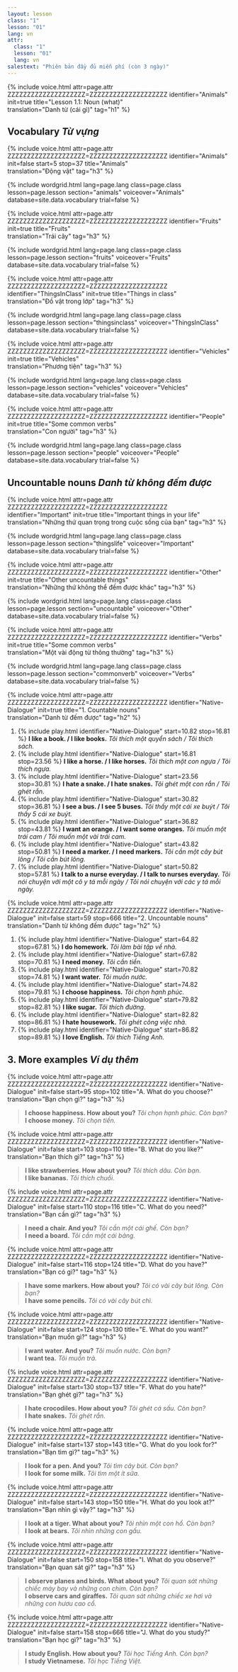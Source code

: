 ```yaml
---
layout: lesson
class: "1"
lesson: "01"
lang: vn
attr:
  class: "1"
  lesson: "01"
  lang: vn
salestext: "Phiên bản đầy đủ miễn phí (còn 3 ngày)"
---
```



{%  include voice.html attr=page.attr    ZZZZZZZZZZZZZZZZZZZZ=ZZZZZZZZZZZZZZZZZZZZ
	identifier="Animals"  init=true
	title="Lesson 1.1: Noun (what)"        
	translation="Danh từ (cái gì)"
    tag="h1" %}
 


## Vocabulary   *Từ vựng*

{%  include voice.html attr=page.attr    ZZZZZZZZZZZZZZZZZZZZ=ZZZZZZZZZZZZZZZZZZZZ
	identifier="Animals"  init=false start=5 stop=37
	title="Animals"        
	translation="Động vật"
    tag="h3" %}
 

{% include wordgrid.html lang=page.lang
		class=page.class 
		lesson=page.lesson 
		section="animals"
		voiceover="Animals"
		database=site.data.vocabulary 
		trial=false %}



{%  include voice.html attr=page.attr    ZZZZZZZZZZZZZZZZZZZZ=ZZZZZZZZZZZZZZZZZZZZ
	identifier="Fruits"  init=true
	title="Fruits"        
	translation="Trái cây"
    tag="h3" %}

{% include wordgrid.html lang=page.lang
		class=page.class 
		lesson=page.lesson 
		section="fruits"
		voiceover="Fruits"
		database=site.data.vocabulary 
		trial=false %}



{%  include voice.html attr=page.attr    ZZZZZZZZZZZZZZZZZZZZ=ZZZZZZZZZZZZZZZZZZZZ
	identifier="ThingsInClass"  init=true
	title="Things in class"        
	translation="Đồ vật trong lớp"
    tag="h3" %}

{% include wordgrid.html lang=page.lang
		class=page.class 
		lesson=page.lesson 
		section="thingsinclass"
		voiceover="ThingsInClass"
		database=site.data.vocabulary 
		trial=false %}



{%  include voice.html attr=page.attr    ZZZZZZZZZZZZZZZZZZZZ=ZZZZZZZZZZZZZZZZZZZZ
	identifier="Vehicles"  init=true
	title="Vehicles"        
	translation="Phương tiện"
    tag="h3" %}

{% include wordgrid.html lang=page.lang
		class=page.class 
		lesson=page.lesson 
		section="vehicles"
		voiceover="Vehicles"
		database=site.data.vocabulary 
		trial=false %}



{%  include voice.html attr=page.attr    ZZZZZZZZZZZZZZZZZZZZ=ZZZZZZZZZZZZZZZZZZZZ
	identifier="People"  init=true
	title="Some common verbs"        
	translation="Con người"
    tag="h3" %}

{% include wordgrid.html lang=page.lang
		class=page.class 
		lesson=page.lesson 
		section="people"
		voiceover="People"
		database=site.data.vocabulary 
		trial=false %}




## Uncountable nouns   *Danh từ không đếm được*

{%  include voice.html attr=page.attr    ZZZZZZZZZZZZZZZZZZZZ=ZZZZZZZZZZZZZZZZZZZZ
	identifier="Important"  init=true
	title="Important things in your life"        
	translation="Những thứ quan trọng trong cuộc sống của bạn"
    tag="h3" %}

{% include wordgrid.html lang=page.lang
		class=page.class 
		lesson=page.lesson 
		section="thingslife"
		voiceover="Important"
		database=site.data.vocabulary 
		trial=false %}



{%  include voice.html attr=page.attr    ZZZZZZZZZZZZZZZZZZZZ=ZZZZZZZZZZZZZZZZZZZZ
	identifier="Other"  init=true
	title="Other uncountable things"        
	translation="Những thứ không thể đếm được khác"
    tag="h3" %}

{% include wordgrid.html lang=page.lang
		class=page.class 
		lesson=page.lesson 
		section="uncountable"
		voiceover="Other"
		database=site.data.vocabulary 
		trial=false %}

		

{%  include voice.html attr=page.attr    ZZZZZZZZZZZZZZZZZZZZ=ZZZZZZZZZZZZZZZZZZZZ
	identifier="Verbs"  init=true
	title="Some common verbs"        
	translation="Một vài động từ thông thường"
    tag="h3" %}

{% include wordgrid.html lang=page.lang
		class=page.class 
		lesson=page.lesson 
		section="commonverb"
		voiceover="Verbs"
		database=site.data.vocabulary 
		trial=false %}



{%  include voice.html attr=page.attr    ZZZZZZZZZZZZZZZZZZZZ=ZZZZZZZZZZZZZZZZZZZZ
	identifier="Native-Dialogue"  init=true
	title="1. Countable nouns"        
	translation="Danh từ đếm được"
    tag="h2" %}


1. {% include play.html identifier="Native-Dialogue" start=10.82 stop=16.81 %} **I like a book. / I like books.**   *Tôi thích một quyển sách / Tôi thích sách.*  
2. {% include play.html identifier="Native-Dialogue" start=16.81 stop=23.56 %} **I like a horse. / I like horses.**   *Tôi thích một con ngựa / Tôi thích ngựa.*
3. {% include play.html identifier="Native-Dialogue" start=23.56 stop=30.81 %} **I hate a snake. / I hate snakes.**   *Tôi ghét một con rắn / Tôi ghét rắn.*
4. {% include play.html identifier="Native-Dialogue" start=30.82 stop=36.81 %} **I see a bus. / I see 5 buses.**   *Tôi thấy một cái xe buýt / Tôi thấy 5 cái xe buýt.*
5. {% include play.html identifier="Native-Dialogue" start=36.82 stop=43.81 %} **I want an orange. / I want some oranges.**   *Tôi muốn một trái cam / Tôi muốn một vài trái cam.*
6. {% include play.html identifier="Native-Dialogue" start=43.82 stop=50.81 %} **I need a marker. / I need markers.**   *Tôi cần một cây bút lông / Tôi cần bút lông.*
7. {% include play.html identifier="Native-Dialogue" start=50.82 stop=57.81 %} **I talk to a nurse everyday. / I talk to nurses everyday.**   *Tôi nói chuyện với một cô y tá mỗi ngày / Tôi nói chuyện với các y tá mỗi ngày.*

{%  include voice.html attr=page.attr    ZZZZZZZZZZZZZZZZZZZZ=ZZZZZZZZZZZZZZZZZZZZ
	identifier="Native-Dialogue"  init=false start=59 stop=666
	title="2. Uncountable nouns"        
	translation="Danh từ không đếm được"
    tag="h2" %}

1. {% include play.html identifier="Native-Dialogue" start=64.82 stop=67.81 %} **I do homework.**   *Tôi làm bài tập về nhà.*
2. {% include play.html identifier="Native-Dialogue" start=67.82 stop=70.81 %} **I need money.**   *Tôi cần tiền.*
3. {% include play.html identifier="Native-Dialogue" start=70.82 stop=74.81 %} **I want water.**   *Tôi muốn nước.*
4. {% include play.html identifier="Native-Dialogue" start=74.82 stop=79.81 %} **I choose happiness.**   *Tôi chọn hạnh phúc.*
5. {% include play.html identifier="Native-Dialogue" start=79.82 stop=82.81 %} **I like sugar.**   *Tôi thích đường.*
6. {% include play.html identifier="Native-Dialogue" start=82.82 stop=86.81 %} **I hate housework.**   *Tôi ghét công việc nhà.*
7. {% include play.html identifier="Native-Dialogue" start=86.82 stop=89.81 %} **I love English.**   *Tôi thích Tiếng Anh.*


## 3. More examples *Ví dụ thêm*


{%  include voice.html attr=page.attr    ZZZZZZZZZZZZZZZZZZZZ=ZZZZZZZZZZZZZZZZZZZZ
	identifier="Native-Dialogue"  init=false start=95 stop=102 
	title="A. What do you choose?"        
	translation="Bạn chọn gì?"
    tag="h3" %}


> **I choose happiness. How about you?**   *Tôi chọn hạnh phúc. Còn bạn?*   
> **I choose money.**   *Tôi chọn tiền.*   


{%  include voice.html attr=page.attr    ZZZZZZZZZZZZZZZZZZZZ=ZZZZZZZZZZZZZZZZZZZZ
	identifier="Native-Dialogue"  init=false start=103 stop=110
	title="B. What do you like?"        
	translation="Bạn thích gì?"
    tag="h3" %}

> **I like strawberries. How about you?**   *Tôi thích dâu. Còn bạn.*   
> **I like bananas.**   *Tôi thích chuối.*   


{%  include voice.html attr=page.attr    ZZZZZZZZZZZZZZZZZZZZ=ZZZZZZZZZZZZZZZZZZZZ
	identifier="Native-Dialogue"  init=false start=110 stop=116
	title="C. What do you need?"        
	translation="Bạn cần gì?"
    tag="h3" %}

> **I need a chair. And you?**   *Tôi cần một cái ghế. Còn bạn?*   
> **I need a board.**   *Tôi cần một cái bảng.*   

{%  include voice.html attr=page.attr    ZZZZZZZZZZZZZZZZZZZZ=ZZZZZZZZZZZZZZZZZZZZ
	identifier="Native-Dialogue"  init=false start=116 stop=124
	title="D. What do you have?"        
	translation="Bạn có gì?"
    tag="h3" %}

 
> **I have some markers. How about you?**   *Tôi có vài cây bút lông. Còn bạn?*   
> **I have some pencils.**   *Tôi có vài cây bút chì.*   



{%  include voice.html attr=page.attr    ZZZZZZZZZZZZZZZZZZZZ=ZZZZZZZZZZZZZZZZZZZZ
	identifier="Native-Dialogue"  init=false start=124 stop=130
	title="E. What do you want?"        
	translation="Bạn muốn gì?"
    tag="h3" %}

> **I want water. And you?**   *Tôi muốn nước. Còn bạn?*   
> **I want tea.**   *Tôi muốn trà.*   


{%  include voice.html attr=page.attr    ZZZZZZZZZZZZZZZZZZZZ=ZZZZZZZZZZZZZZZZZZZZ
	identifier="Native-Dialogue"  init=false start=130 stop=137 
	title="F. What do you hate?"
	translation="Bạn ghét gì?"
    tag="h3" %}

> **I hate crocodiles. How about you?**   *Tôi ghét cá sấu. Còn bạn?*   
> **I hate snakes.**   *Tôi ghét rắn.*   


{%  include voice.html attr=page.attr    ZZZZZZZZZZZZZZZZZZZZ=ZZZZZZZZZZZZZZZZZZZZ
	identifier="Native-Dialogue"  init=false start=137 stop=143
	title="G. What do you look for?"
	translation="Bạn tìm gì?"
    tag="h3" %}

> **I look for a pen. And you?**   *Tôi tìm cây bút. Còn bạn?*   
> **I look for some milk.**   *Tôi tìm một ít sữa.*   

{%  include voice.html attr=page.attr    ZZZZZZZZZZZZZZZZZZZZ=ZZZZZZZZZZZZZZZZZZZZ
	identifier="Native-Dialogue"  init=false start=143 stop=150
	title="H. What do you look at?"
	translation="Bạn nhìn gì vậy?"
    tag="h3" %}

> **I look at a tiger. What about you?**   *Tôi nhìn một con hổ. Còn bạn?*   
> **I look at bears.**   *Tôi nhìn những con gấu.*   

{%  include voice.html attr=page.attr    ZZZZZZZZZZZZZZZZZZZZ=ZZZZZZZZZZZZZZZZZZZZ
	identifier="Native-Dialogue"  init=false start=150 stop=158 
	title="I. What do you observe?"
	translation="Bạn quan sát gì?"
    tag="h3" %}

> **I observe planes and birds. What about you?**   *Tôi quan sát những chiếc máy bay và những con chim. Còn bạn?*    
> **I observe cars and giraffes.**   *Tôi quan sát những chiếc xe hơi và những con hươu cao cổ.*    


{%  include voice.html attr=page.attr    ZZZZZZZZZZZZZZZZZZZZ=ZZZZZZZZZZZZZZZZZZZZ
	identifier="Native-Dialogue"  init=false start=158 stop=666
	title="J. What do you study?"
	translation="Bạn học gì?"
    tag="h3" %}

> **I study English. How about you?**   *Tôi học Tiếng Anh. Còn bạn?*   
> **I study Vietnamese.**   *Tôi học Tiếng Việt.*   